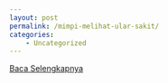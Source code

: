 ```yaml
---
layout: post
permalink: /mimpi-melihat-ular-sakit/
categories:
    - Uncategorized
---
```


[Baca Selengkapnya](/04)
